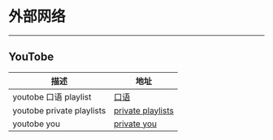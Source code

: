 # 外部网络
---
## YouTobe
|描述|地址|
|  ----  | ----  |
|youtobe 口语 playlist|[口语](https://www.youtube.com/watch?v=NfvkoQwEjjM&list=PLGsNz6F-e2fjdoz0RpDgmtw4BBBVK_6xK)|
|youtobe private playlists|[private playlists](https://youtobe.com/feed/playlists)|
|youtobe you|[private you](https://youtobe.com/feed/you)|
